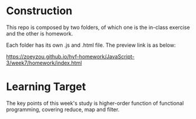 # Construction
This repo is composed by two folders, of which one is the in-class exercise and the other is homework.

Each folder has its own .js and .html file. The preview link is as below:

https://zoeyzou.github.io/hyf-homework/JavaScript-3/week7/homework/index.html

# Learning Target
The key points of this week's study is higher-order function of functional programming, covering reduce, map and filter.